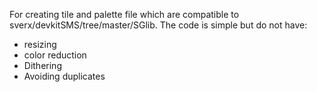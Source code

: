 For creating tile and palette file which are compatible to sverx/devkitSMS/tree/master/SGlib.
The code is simple but do not have:
  * resizing
  * color reduction
  * Dithering
  * Avoiding duplicates

  


